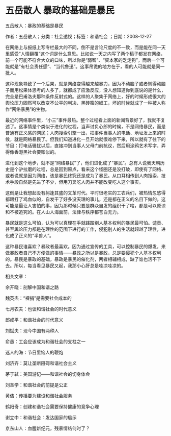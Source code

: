 # 五岳散人  暴政的基础是暴民

五岳散人：暴政的基础是暴民

作者：五岳散人；分类：社会透视；标签：和谐社会 ；日期：2008-12-27

在网络上与报纸上写专栏最大的不同，倒不是言论尺度的不一致，而是能在同一天里感受“人情翻覆”这个词是什么意思。比如说一天之内写了两个稿子都发在网络，前一个可能不符合大众的口味，所以你是“弱智”、“资本家的乏走狗”，而后一个可能就是“有社会责任感”、“当代鲁迅”。这事吊诡的地方在于，看的人可能就是同一批人。

这种现象导致了一个后果，就是网络变得越来越暴力，因为不动脑子或者懒得动脑子而用松果体思考的人多了，就都成了应激反应，没人想知道你到底说的是什么，完全是巴甫洛夫那种条件反射式的。这样的人聚集于网络上，好的时候形成很大的舆论压力固然可以改变不公平的判决、黑砖窑的奴工，坏的时候就成了一种被人称作“网络暴民”的生物。

最近的网络事件里，“小三”事件最热。整个过程看上面的新闻背景好了，我就不复述了。这事情是个类似于进化的过程，当声讨负心郎的时候，不是网络暴民，而是普通有正义感的网民；人肉搜索引擎一出，把事件当事人的电话、地址发上来的时候，就是网络暴民了。但我们知道进化一旦开始就很难停下来，所以就有了往下的节目：打电话骚扰以后，直接冲到当事人父母门前抗议，然后用涂鸦艺术写字，弄得像香港黑社会要账似的。

进化到这个地步，就不是“网络暴民”了，他们进化成了“暴民”。总有人说我天朝历史是个驴拉磨的过程，总是回到原点，看来这个怪圈还是没打破，即使有了网络、或者说就是因为网络，该是暴民终究还是成为了暴民。从口耳相传到人肉搜索，技术手段自然是先进了不少，但用刀叉吃人肉并不能改变吃人这个事实。

这倒是让我想起没有躬逢其盛的文革时代。平时很老实的工农兵们，被热情忽悠得都跟打了鸡血似的，自发干了好多没天理的事儿，还是都在正义的名目下做的。这可能是最让人害怕的事，因为那时候只要是群众自发的组织干了啥，都是可以原谅和不被追究的。在人山人海面前，法律与秩序都苍白无力。

暴民就是这么可怕，认为可以真理在手就践踏别人基本权利的暴民最可怕。谴责、甚至舆论压力都是在理性的范围下进行的工作，侵犯别人的生活就超越了理性，进化成了正义的“半兽人”。

这种暴民谁喜欢？暴政者最喜欢。因为通过宣传的工具，可以控制暴民的爆发，来做暴政者自己不方便做的事情——暴政之所以是暴政，总是要侵犯个人基本权利的。暴民是暴政的基础，暴政是暴民的催化剂，两者相辅相成，缺了谁也活不下去。所以，每当看见暴民又起，我那小心肝总是哇凉哇凉的。



相关文章：

佘开晓：剖解中国和谐之路

魏英杰：“裸捐”是需要社会成本的

七月农夫：也谈和谐社会的时代意义

郎咸平：和谐社会的时代意义

刘斌夫：现今中国有两种人

俞愚：工会应该成为和谐社会的支柱之一

迷人的海：节日里恼人的鞭炮

刘济齐：莫让垄断阻碍和谐社会主义

茅于轼：美国游记——和谐社会的切身体会

刘革学：和谐社会的前提是公正

黄佶：传播要为建设和谐社会服务

鹤阳奇：创建和谐社会需要保持健康的竞争心理

谢立中：和谐社会：发达国家的启示

京东山人：血腥新纪元，残暴情结何时了？